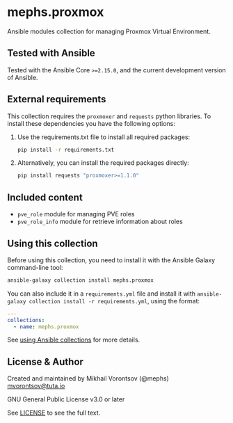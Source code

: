 # mephs.proxmox

Ansible modules collection for managing Proxmox Virtual Environment.

## Tested with Ansible

Tested with the Ansible Core `>=2.15.0`, and the current development version of Ansible.

## External requirements

This collection requires the `proxmoxer` and `requests` python libraries.
To install these dependencies you have the following options:

1. Use the requirements.txt file to install all required packages:

    ```bash
    pip install -r requirements.txt
    ```

2. Alternatively, you can install the required packages directly:

    ```bash
    pip install requests "proxmoxer>=1.1.0"
    ```

## Included content

* `pve_role` module for managing PVE roles
* `pve_role_info` module for retrieve information about roles

## Using this collection

Before using this collection, you need to install it with the Ansible Galaxy command-line tool:

```bash
ansible-galaxy collection install mephs.proxmox
```

You can also include it in a `requirements.yml` file and install it
with `ansible-galaxy collection install -r requirements.yml`, using the format:

```yaml
---
collections:
  - name: mephs.proxmox
```

See [using Ansible collections](https://docs.ansible.com/ansible/devel/user_guide/collections_using.html) for more
details.

## License & Author

Created and maintained by Mikhail Vorontsov (@mephs) <mvorontsov@tuta.io>

GNU General Public License v3.0 or later

See [LICENSE](LICENSE) to see the full text.
